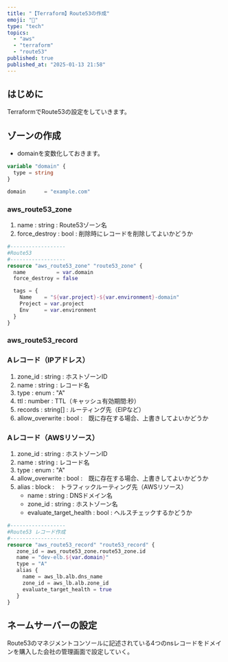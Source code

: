 ```yaml
---
title: "【Terraform】Route53の作成"
emoji: "🤖"
type: "tech"
topics:
  - "aws"
  - "terraform"
  - "route53"
published: true
published_at: "2025-01-13 21:58"
---
```


## はじめに
TerraformでRoute53の設定をしていきます。

## ゾーンの作成
- domainを変数化しておきます。
```HCL:main.tf
variable "domain" {
  type = string
}
```
```HCL:terraform.tfvars
domain      = "example.com"
```

### aws_route53_zone
1. name : string : Route53ゾーン名
2. force_destroy : bool : 削除時にレコードを削除してよいかどうか

```HCL:route53.tf
#------------------
#Route53
#------------------
resource "aws_route53_zone" "route53_zone" {
  name          = var.domain
  force_destroy = false

  tags = {
    Name    = "${var.project}-${var.environment}-domain"
    Project = var.project
    Env     = var.environment
  }
}
```

### aws_route53_record
### Aレコード（IPアドレス）
1. zone_id : string : ホストゾーンID
2. name : string : レコード名
3. type : enum : "A"
4. ttl : number : TTL（キャッシュ有効期間:秒）
5. records : string[] : ルーティング先（EIPなど）
6. allow_overwrite : bool :　既に存在する場合、上書きしてよいかどうか

### Aレコード（AWSリソース）
1. zone_id : string : ホストゾーンID
2. name : string : レコード名
3. type : enum : "A"
6. allow_overwrite : bool :　既に存在する場合、上書きしてよいかどうか
7. alias : block :　トラフィックルーティング先（AWSリソース）
    - name : string : DNSドメイン名
    - zone_id : string : ホストゾーン名
    -  evaluate_target_health : bool : ヘルスチェックするかどうか

 ```HCL:route53.tf
#------------------
#Route53 レコード作成
#------------------
resource "aws_route53_record" "route53_record" {
    zone_id = aws_route53_zone.route53_zone.id
    name = "dev-elb.${var.domain}"
    type = "A"
    alias {
      name = aws_lb.alb.dns_name
      zone_id = aws_lb.alb.zone_id
      evaluate_target_health = true
    }
}
```

## ネームサーバーの設定
Route53のマネジメントコンソールに記述されている4つのnsレコードをドメインを購入した会社の管理画面で設定していく。